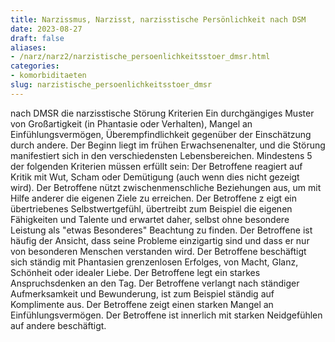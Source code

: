 ```yaml
---
title: Narzissmus, Narzisst, narzisstische Persönlichkeit nach DSM
date: 2023-08-27
draft: false
aliases:
- /narz/narz2/narzistische_persoenlichkeitsstoer_dmsr.html
categories:
- komorbiditaeten
slug: narzistische_persoenlichkeitsstoer_dmsr
---
```

nach DMSR die
narzisstische Störung
Kriterien
Ein durchgängiges
Muster von Großartigkeit (in Phantasie oder Verhalten), Mangel an Einfühlungsvermögen,
Überempfindlichkeit gegenüber der Einschätzung durch andere. Der Beginn liegt
im frühen Erwachsenenalter, und die Störung manifestiert sich in den
verschiedensten Lebensbereichen. Mindestens 5 der folgenden Kriterien müssen erfüllt sein:
Der
Betroffene reagiert auf Kritik mit Wut, Scham oder Demütigung (auch
wenn dies nicht gezeigt wird).
Der
Betroffene nützt zwischenmenschliche Beziehungen aus, um mit Hilfe
anderer die eigenen Ziele zu erreichen.
Der Betroffene z eigt
ein übertriebenes Selbstwertgefühl, übertreibt zum Bei­spiel die eigenen Fähigkeiten
und Talente und erwartet daher, selbst ohne besondere Leistung als "etwas
Besonderes" Beachtung zu finden.
Der
Betroffene ist häufig der Ansicht, dass seine Probleme einzigartig
sind und dass er nur von besonderen Menschen verstanden wird.
Der
Betroffene beschäftigt sich ständig mit Phantasien grenzenlosen
Erfolges, von Macht, Glanz, Schönheit oder idealer Liebe.
Der Betroffene legt ein starkes Anspruchsdenken an den Tag.
Der
Betroffene verlangt nach ständiger Aufmerksamkeit und Bewunderung, ist zum
Beispiel ständig auf Komplimente aus.
Der Betroffene zeigt einen starken Mangel an Einfühlungsvermögen.
Der Betroffene ist innerlich mit starken Neidgefühlen auf
andere beschäftigt.
